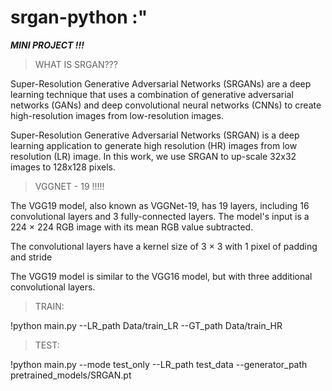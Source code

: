 # srgan-python :"

***MINI PROJECT !!!***

> WHAT IS SRGAN???

Super-Resolution Generative Adversarial Networks (SRGANs) are a deep learning technique that uses a combination of generative adversarial networks (GANs) and deep convolutional neural networks (CNNs) to create high-resolution images from low-resolution images.

Super-Resolution Generative Adversarial Networks (SRGAN) is a deep learning application to generate high resolution (HR) images from low resolution (LR) image. In this work, we use SRGAN to up-scale 32x32 images to 128x128 pixels.

> VGGNET - 19 !!!!!

The VGG19 model, also known as VGGNet-19, has 19 layers, including 16 convolutional layers and 3 fully-connected layers. The model's input is a 224 × 224 RGB image with its mean RGB value subtracted.

The convolutional layers have a kernel size of 3 × 3 with 1 pixel of padding and stride

The VGG19 model is similar to the VGG16 model, but with three additional convolutional layers.

> TRAIN:

!python main.py --LR_path Data/train_LR --GT_path Data/train_HR

> TEST:

!python main.py --mode test_only --LR_path test_data --generator_path pretrained_models/SRGAN.pt
